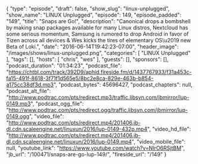 {
  "type": "episode",
  "draft": false,
  "show_slug": "linux-unplugged",
  "show_name": "LINUX Unplugged",
  "episode": 149,
  "episode_padded": "149",
  "title": "Snaps are Go!",
  "description": "Canonical drops a bombshell by making snap packages available for many Linux distros, Nextcloud has some serious momentum, Samsung is rumored to drop Android in favor of Tizen across all devices & Wes kicks the tires of elementary OS\u2019 new Beta of Loki.",
  "date": "2016-06-14T19:42:23-07:00",
  "header_image": "/images/shows/linux-unplugged.png",
  "categories": [
    "LINUX Unplugged"
  ],
  "tags": [],
  "hosts": [
    "chris",
    "wes"
  ],
  "guests": [],
  "sponsors": [],
  "podcast_duration": "01:34:23",
  "podcast_file": "https://chtbl.com/track/392D9/aphid.fireside.fm/d/1437767933/f31a453c-fa15-491f-8618-3f71f1d565e5/8bc2e8ca-829e-463b-b854-a175cc38df3d.mp3",
  "podcast_bytes": 45696427,
  "podcast_chapters": null,
  "podcast_alt_file": "http://www.podtrac.com/pts/redirect.mp3/traffic.libsyn.com/jbmirror/lup-0149.mp3",
  "podcast_ogg_file": "http://www.podtrac.com/pts/redirect.ogg/traffic.libsyn.com/jbmirror/lup-0149.ogg",
  "video_file": "http://www.podtrac.com/pts/redirect.mp4/201406.jb-dl.cdn.scaleengine.net/linuxun/2016/lup-0149-432p.mp4",
  "video_hd_file": "http://www.podtrac.com/pts/redirect.mp4/201406.jb-dl.cdn.scaleengine.net/linuxun/2016/lup-0149.mp4",
  "video_mobile_file": null,
  "youtube_link": "https://www.youtube.com/watch?v=NIrO6RSjtBM",
  "jb_url": "/100471/snaps-are-go-lup-149/",
  "fireside_url": "/149"
}

